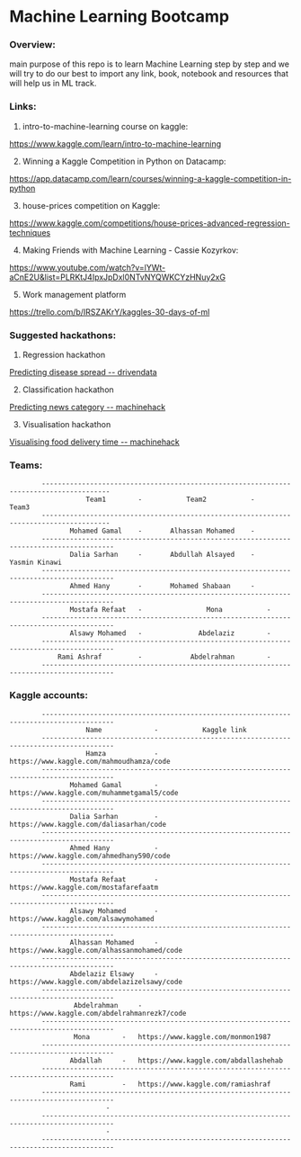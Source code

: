 # Machine Learning Bootcamp


### Overview:

main purpose of this repo is to learn Machine Learning step by step and we will try to do our best to import any link, book, notebook and resources that will help us in ML track.



### Links:


1. intro-to-machine-learning course on kaggle:

https://www.kaggle.com/learn/intro-to-machine-learning


2. Winning a Kaggle Competition in Python on Datacamp:


https://app.datacamp.com/learn/courses/winning-a-kaggle-competition-in-python


3. house-prices competition on Kaggle:

https://www.kaggle.com/competitions/house-prices-advanced-regression-techniques


4. Making Friends with Machine Learning - Cassie Kozyrkov:

https://www.youtube.com/watch?v=lYWt-aCnE2U&list=PLRKtJ4IpxJpDxl0NTvNYQWKCYzHNuy2xG

5. Work management platform

https://trello.com/b/IRSZAKrY/kaggles-30-days-of-ml


### Suggested hackathons:

1. Regression hackathon

[Predicting disease spread -- drivendata](https://www.drivendata.org/competitions/44/dengai-predicting-disease-spread/page/82/)

2. Classification hackathon

[Predicting news category -- machinehack](https://machinehack.com/hackathons/predict_the_news_category_hackathon/overview)

3. Visualisation hackathon

[Visualising food delivery time -- machinehack](https://machinehack.com/hackathons/visualization/visualization_challenge_1_analyze_and_visualize_the_food_delivery_time_for_different_cuisines/overview)


### Teams:


			---------------------------------------------------------------------------------------
				       Team1        - 		    Team2           -	        Team3          
			---------------------------------------------------------------------------------------
				   Mohamed Gamal    - 		Alhassan Mohamed    - 	          	
			----------------------------------------------------------------------------------------
				   Dalia Sarhan     - 		Abdullah Alsayed    - 	     Yasmin Kinawi   	
			----------------------------------------------------------------------------------------
				   Ahmed Hany       - 		Mohamed Shabaan     -	  	   	      	
			----------------------------------------------------------------------------------------
				   Mostafa Refaat   -         	     Mona           - 	 	   	     	
			----------------------------------------------------------------------------------------
				   Alsawy Mohamed   -         	   Abdelaziz        -		     	     	
			----------------------------------------------------------------------------------------
				Rami Ashraf         -         	 Abdelrahman        -		      	 	
			----------------------------------------------------------------------------------------





### Kaggle accounts:



			----------------------------------------------------------------------------------------
				       Name             - 		    Kaggle link           		 
			----------------------------------------------------------------------------------------
				       Hamza            - 	https://www.kaggle.com/mahmoudhamza/code	
			----------------------------------------------------------------------------------------
				   Mohamed Gamal        - 	https://www.kaggle.com/muhammetgamal5/code	
			----------------------------------------------------------------------------------------
				   Dalia Sarhan         - 	https://www.kaggle.com/daliasarhan/code	 	
			----------------------------------------------------------------------------------------
				   Ahmed Hany           - 	https://www.kaggle.com/ahmedhany590/code  	
			----------------------------------------------------------------------------------------
				   Mostafa Refaat       -       https://www.kaggle.com/mostafarefaatm	        
			----------------------------------------------------------------------------------------
				   Alsawy Mohamed       -       https://www.kaggle.com/alsawymohamed	   	
			----------------------------------------------------------------------------------------
				   Alhassan Mohamed     - 	https://www.kaggle.com/alhassanmohamed/code     
			----------------------------------------------------------------------------------------
				   Abdelaziz Elsawy     - 	https://www.kaggle.com/abdelazizelsawy/code 	
			----------------------------------------------------------------------------------------
				    Abdelrahman		-	https://www.kaggle.com/abdelrahmanrezk7/code	
			----------------------------------------------------------------------------------------
				    Mona		-	https://www.kaggle.com/monmon1987		
			----------------------------------------------------------------------------------------
				   Abdallah		-	https://www.kaggle.com/abdallashehab		
			----------------------------------------------------------------------------------------
				   Rami			-	https://www.kaggle.com/ramiashraf		
			----------------------------------------------------------------------------------------
							-							
			----------------------------------------------------------------------------------------
							-							
			----------------------------------------------------------------------------------------
